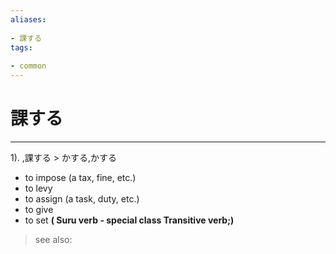 ```yaml
---
aliases:
    
- 課する
tags:
    
- common
---
```


# 課する
---
1).
,課する > かする,かする

- to impose (a tax, fine, etc.)
- to levy
- to assign (a task, duty, etc.)
- to give
- to set
**( Suru verb - special class Transitive verb;)**
> see also: 
            